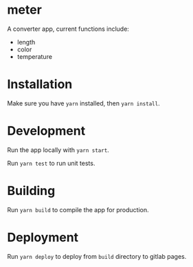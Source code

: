 # meter

A converter app, current functions include:

- length
- color
- temperature

# Installation

Make sure you have `yarn` installed, then `yarn install`.

# Development

Run the app locally with `yarn start`.

Run `yarn test` to run unit tests.

# Building

Run `yarn build` to compile the app for production.

# Deployment

Run `yarn deploy` to deploy from `build` directory to gitlab pages.
